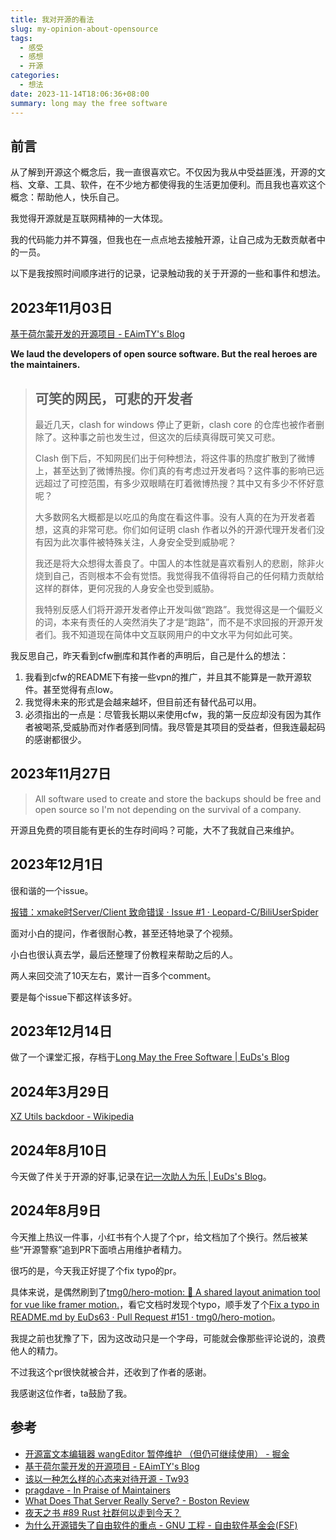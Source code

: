 ```yaml
---
title: 我对开源的看法
slug: my-opinion-about-opensource
tags:
  - 感受
  - 感想
  - 开源
categories:
  - 想法
date: 2023-11-14T18:06:36+08:00
summary: long may the free software
---
```

## 前言
从了解到开源这个概念后，我一直很喜欢它。不仅因为我从中受益匪浅，开源的文档、文章、工具、软件，在不少地方都使得我的生活更加便利。而且我也喜欢这个概念：帮助他人，快乐自己。

我觉得开源就是互联网精神的一大体现。

我的代码能力并不算强，但我也在一点点地去接触开源，让自己成为无数贡献者中的一员。

以下是我按照时间顺序进行的记录，记录触动我的关于开源的一些和事件和想法。

## 2023年11月03日
[基于荷尔蒙开发的开源项目 - EAimTY's Blog](https://www.eaimty.com/2023/opensource-project-based-on-hormone/)

**We laud the developers of open source software. But the real heroes are the maintainers.**

> ## 可笑的网民，可悲的开发者
> 最近几天，clash for windows 停止了更新，clash core 的仓库也被作者删除了。这种事之前也发生过，但这次的后续真得既可笑又可悲。
>
>Clash 倒下后，不知网民们出于何种想法，将这件事的热度扩散到了微博上，甚至达到了微博热搜。你们真的有考虑过开发者吗？这件事的影响已远远超过了可控范围，有多少双眼睛在盯着微博热搜？其中又有多少不怀好意呢？
>
>大多数网名大概都是以吃瓜的角度在看这件事。没有人真的在为开发者着想，这真的非常可悲。你们如何证明 clash 作者以外的开源代理开发者们没有因为此次事件被特殊关注，人身安全受到威胁呢？
>
>我还是将大众想得太善良了。中国人的本性就是喜欢看别人的悲剧，除非火烧到自己，否则根本不会有觉悟。我觉得我不值得将自己的任何精力贡献给这样的群体，更何况我的人身安全也受到威胁。
>
>我特别反感人们将开源开发者停止开发叫做“跑路”。我觉得这是一个偏贬义的词，本来有责任的人突然消失了才是“跑路”，而不是不求回报的开源开发者们。我不知道现在简体中文互联网用户的中文水平为何如此可笑。

我反思自己，昨天看到cfw删库和其作者的声明后，自己是什么的想法：
1. 我看到cfw的README下有接一些vpn的推广，并且其不能算是一款开源软件。甚至觉得有点low。
2. 我觉得未来的形式是会越来越坏，但目前还有替代品可以用。
3. 必须指出的一点是：尽管我长期以来使用cfw，我的第一反应却没有因为其作者被喝茶,受威胁而对作者感到同情。我尽管是其项目的受益者，但我连最起码的感谢都很少。


## 2023年11月27日
>All software used to create and store the backups should be free and open source so I'm not depending on the survival of a company.

开源且免费的项目能有更长的生存时间吗？可能，大不了我就自己来维护。

## 2023年12月1日
很和谐的一个issue。

[报错：xmake时Server/Client 致命错误 · Issue #1 · Leopard-C/BiliUserSpider](https://github.com/Leopard-C/BiliUserSpider/issues/1)

面对小白的提问，作者很耐心教，甚至还特地录了个视频。

小白也很认真去学，最后还整理了份教程来帮助之后的人。

两人来回交流了10天左右，累计一百多个comment。

要是每个issue下都这样该多好。

## 2023年12月14日
做了一个课堂汇报，存档于[Long May the Free Software | EuDs's Blog](https://ds63.eu.org/long-may-the-free-software/ )

## 2024年3月29日
[XZ Utils backdoor - Wikipedia](https://en.wikipedia.org/wiki/XZ_Utils_backdoor )

## 2024年8月10日
今天做了件关于开源的好事,记录在[记一次助人为乐 | EuDs's Blog](https://ds63.eu.org/2024/happy_to_help_others/ )。

## 2024年8月9日
今天推上热议一件事，小红书有个人提了个pr，给文档加了个换行。然后被某些“开源警察”追到PR下面喷占用维护者精力。

很巧的是，今天我正好提了个fix typo的pr。

具体来说，是偶然刷到了[tmg0/hero-motion: 🌊 A shared layout animation tool for vue like framer motion.](https://github.com/tmg0/hero-motion )，看它文档时发现个typo，顺手发了个[Fix a typo in README.md by EuDs63 · Pull Request #151 · tmg0/hero-motion](https://github.com/tmg0/hero-motion/pull/151 )。

我提之前也犹豫了下，因为这改动只是一个字母，可能就会像那些评论说的，浪费他人的精力。

不过我这个pr很快就被合并，还收到了作者的感谢。

我感谢这位作者，ta鼓励了我。

## 参考
- [开源富文本编辑器 wangEditor 暂停维护 （但仍可继续使用） - 掘金](https://juejin.cn/post/7272735633458413602)
- [基于荷尔蒙开发的开源项目 - EAimTY's Blog](https://www.eaimty.com/2023/opensource-project-based-on-hormone/)
- [该以一种怎么样的心态来对待开源 - Tw93](https://tw93.fun/2023-09-18/open.html)
- [pragdave - In Praise of Maintainers](https://pragdave.me/thoughts/active/2023-09-21-in-praise-of-maintainers.html)
- [What Does That Server Really Serve? - Boston Review](https://www.bostonreview.net/articles/what-does-that-server-really-serve/)
- [夜天之书 #89 Rust 社群何以走到今天？](https://mp.weixin.qq.com/s/eClrpJBMgwlZOajybFKItA)
- [为什么开源错失了自由软件的重点 - GNU 工程 - 自由软件基金会(FSF)](https://www.gnu.org/philosophy/open-source-misses-the-point.html)